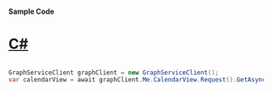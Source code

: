 #### Sample Code
# [C#](#tab/Csharp)

```C#

GraphServiceClient graphClient = new GraphServiceClient();
var calendarView = await graphClient.Me.CalendarView.Request().GetAsync();

```
